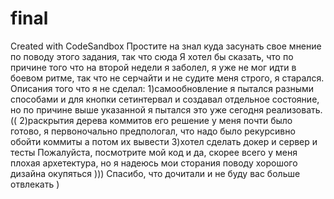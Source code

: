 # final
Created with CodeSandbox
Простите на знал куда засунать свое мнение по поводу этого задания, так что сюда
Я хотел бы сказать, что по причине того что на второй недели я заболел, я уже не мог идти в боевом ритме,
так что не серчайти и не судите меня строго, я старался.
Описания того что я не сделал:
    1)самообновление я пытался разными способами и для кнопки сетинтервал и создавал отдельное состояние,
          но по причине выше указанной я пытался это уже сегодня реализовать. ((
    2)раскрытия дерева коммитов его решение у меня почти было готово, я первоночально предпологал, что надо было
          рекурсивно обойти коммиты а потом их вывести 
    3)хотел сделать докер и сервер и тесты
Пожалуйста, посмотрите мой код и да, скорее всего у меня плохая архетектура, но я надеюсь мои сторания поводу хорошого дизайна окупяться )))
Спасибо, что дочитали и не буду вас больше отвлекать )

